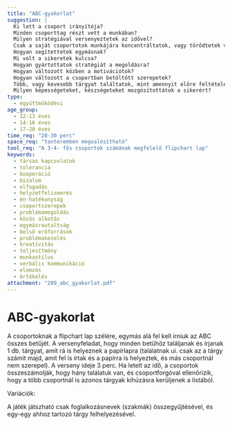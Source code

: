```yaml
---
title: "ABC-gyakorlat"
suggestion: | 
  Ki lett a csoport irányítója?
  Minden csoporttag részt vett a munkában?
  Milyen stratégiával versenyeztetek az idővel?
  Csak a saját csoportotok munkájára koncentráltatok, vagy törődtetek vele, hogy a többi csoport hol jár a feladat elvégzésében? 
  Hogyan segítettetek egymásnak?
  Mi volt a sikeretek kulcsa?
  Hogyan gyártottatok stratégiát a megoldásra?
  Hogyan változott közben a motivációtok?
  Hogyan változott a csoportban betöltött szerepetek?
  Több, vagy kevesebb tárgyat találtatok, mint amennyit előre feltételeztetek az instrukció alapján?
  Milyen képességeteket, készségeteket mozgósítottátok a sikerért?
type:
  - együttműködési
age_group:
  - 12-13 éves
  - 14-16 éves
  - 17-20 éves
time_req: "20-30 perc"
space_req: "tanteremben megvalósítható"
tool_req: "A 3-4- fős csoportok számának megfelelő flipchart lap"
keywords: 
  - társas kapcsolatok
  - tolerancia
  - kooperáció
  - bizalom
  - elfogadás
  - helyzetfelismerés
  - én-hatékonyság
  - csoportszerepek
  - problémamegoldás
  - közös alkotás
  - egymásrautaltság
  - belső erőforrások
  - problémakezelés
  - kreativitás
  - teljesítmény
  - munkastílus
  - verbális kommunikáció
  - elemzés
  - értékelés
attachment: "209_abc_gyakorlat.pdf"
---
```


# ABC-gyakorlat

A csoportoknak a flipchart lap szélére, egymás alá fel kell írniuk az ABC összes betűjét. A versenyfeladat, hogy minden betűhöz találjanak és írjanak 1 db. tárgyat, amit rá is helyeznek a papírlapra (találatnak ui. csak az a tárgy számít majd, amit fel is írtak és a papírra is helyeztek, és más csoportnál nem szerepel). A verseny ideje 3 perc. Ha letelt az idő, a csoportok összeszámolják, hogy hány találatuk van, és csoportforgóval ellenőrizik, hogy a több csoportnál is azonos tárgyak kihúzásra kerüljenek a listából.

Variációk:

A játék játszható csak foglalkozásnevek (szakmák) összegyűjtésével, és egy-egy ahhoz tartozó tárgy felhelyezésével.
  
  

